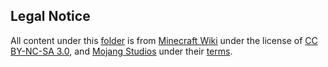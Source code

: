 ## Legal Notice
All content under this [folder](/minecraft/wiki) is from [Minecraft Wiki](https://minecraft.fandom.com/wiki/Minecraft_Wiki) under the license of [CC BY-NC-SA 3.0](https://creativecommons.org/licenses/by-nc-sa/3.0), and [Mojang Studios](https://www.mojang.com) under their [terms](https://www.minecraft.net/zh-hans/terms#terms-brand_guidelines).